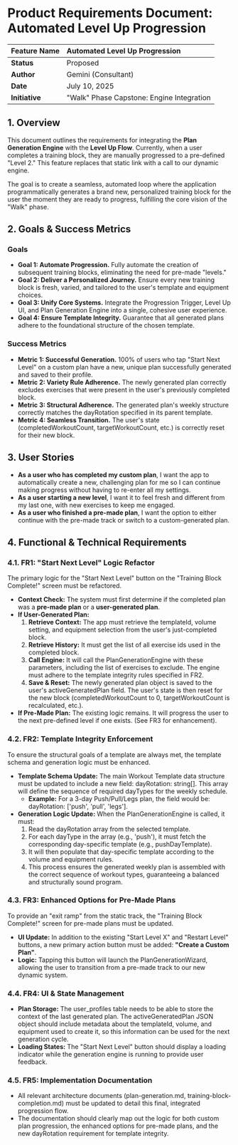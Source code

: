 # **Product Requirements Document: Automated Level Up Progression**

| Feature Name | Automated Level Up Progression |
| :---- | :---- |
| **Status** | Proposed |
| **Author** | Gemini (Consultant) |
| **Date** | July 10, 2025 |
| **Initiative** | "Walk" Phase Capstone: Engine Integration |

## **1\. Overview**

This document outlines the requirements for integrating the **Plan Generation Engine** with the **Level Up Flow**. Currently, when a user completes a training block, they are manually progressed to a pre-defined "Level 2." This feature replaces that static link with a call to our dynamic engine.

The goal is to create a seamless, automated loop where the application programmatically generates a brand new, personalized training block for the user the moment they are ready to progress, fulfilling the core vision of the "Walk" phase.

## **2\. Goals & Success Metrics**

### **Goals**

* **Goal 1: Automate Progression.** Fully automate the creation of subsequent training blocks, eliminating the need for pre-made "levels."  
* **Goal 2: Deliver a Personalized Journey.** Ensure every new training block is fresh, varied, and tailored to the user's template and equipment choices.  
* **Goal 3: Unify Core Systems.** Integrate the Progression Trigger, Level Up UI, and Plan Generation Engine into a single, cohesive user experience.  
* **Goal 4: Ensure Template Integrity.** Guarantee that all generated plans adhere to the foundational structure of the chosen template.

### **Success Metrics**

* **Metric 1: Successful Generation.** 100% of users who tap "Start Next Level" on a custom plan have a new, unique plan successfully generated and saved to their profile.  
* **Metric 2: Variety Rule Adherence.** The newly generated plan correctly excludes exercises that were present in the user's previously completed block.  
* **Metric 3: Structural Adherence.** The generated plan's weekly structure correctly matches the dayRotation specified in its parent template.  
* **Metric 4: Seamless Transition.** The user's state (completedWorkoutCount, targetWorkoutCount, etc.) is correctly reset for their new block.

## **3\. User Stories**

* **As a user who has completed my custom plan**, I want the app to automatically create a new, challenging plan for me so I can continue making progress without having to re-enter all my settings.  
* **As a user starting a new level**, I want it to feel fresh and different from my last one, with new exercises to keep me engaged.  
* **As a user who finished a pre-made plan**, I want the option to either continue with the pre-made track or switch to a custom-generated plan.

## **4\. Functional & Technical Requirements**

### **4.1. FR1: "Start Next Level" Logic Refactor**

The primary logic for the "Start Next Level" button on the "Training Block Complete\!" screen must be refactored.

* **Context Check:** The system must first determine if the completed plan was a **pre-made plan** or a **user-generated plan**.  
* **If User-Generated Plan:**  
  1. **Retrieve Context:** The app must retrieve the templateId, volume setting, and equipment selection from the user's just-completed block.  
  2. **Retrieve History:** It must get the list of all exercise ids used in the completed block.  
  3. **Call Engine:** It will call the PlanGenerationEngine with these parameters, including the list of exercises to exclude. The engine must adhere to the template integrity rules specified in FR2.  
  4. **Save & Reset:** The newly generated plan object is saved to the user's activeGeneratedPlan field. The user's state is then reset for the new block (completedWorkoutCount to 0, targetWorkoutCount is recalculated, etc.).  
* **If Pre-Made Plan:** The existing logic remains. It will progress the user to the next pre-defined level if one exists. (See FR3 for enhancement).

### **4.2. FR2: Template Integrity Enforcement**

To ensure the structural goals of a template are always met, the template schema and generation logic must be enhanced.

* **Template Schema Update:** The main Workout Template data structure must be updated to include a new field: dayRotation: string\[\]. This array will define the sequence of required dayTypes for the weekly schedule.  
  * **Example:** For a 3-day Push/Pull/Legs plan, the field would be: dayRotation: \['push', 'pull', 'legs'\].  
* **Generation Logic Update:** When the PlanGenerationEngine is called, it must:  
  1. Read the dayRotation array from the selected template.  
  2. For each dayType in the array (e.g., 'push'), it must fetch the corresponding day-specific template (e.g., pushDayTemplate).  
  3. It will then populate that day-specific template according to the volume and equipment rules.  
  4. This process ensures the generated weekly plan is assembled with the correct sequence of workout types, guaranteeing a balanced and structurally sound program.

### **4.3. FR3: Enhanced Options for Pre-Made Plans**

To provide an "exit ramp" from the static track, the "Training Block Complete\!" screen for pre-made plans must be updated.

* **UI Update:** In addition to the existing "Start Level X" and "Restart Level" buttons, a new primary action button must be added: **"Create a Custom Plan"**.  
* **Logic:** Tapping this button will launch the PlanGenerationWizard, allowing the user to transition from a pre-made track to our new dynamic system.

### **4.4. FR4: UI & State Management**

* **Plan Storage:** The user\_profiles table needs to be able to store the context of the last generated plan. The activeGeneratedPlan JSON object should include metadata about the templateId, volume, and equipment used to create it, so this information can be used for the next generation cycle.  
* **Loading States:** The "Start Next Level" button should display a loading indicator while the generation engine is running to provide user feedback.

### **4.5. FR5: Implementation Documentation**

* All relevant architecture documents (plan-generation.md, training-block-completion.md) must be updated to detail this final, integrated progression flow.  
* The documentation should clearly map out the logic for both custom plan progression, the enhanced options for pre-made plans, and the new dayRotation requirement for template integrity.
